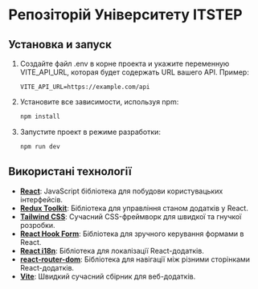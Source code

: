 # Репозіторій Університету ITSTEP

## Установка и запуск

1. Создайте файл .env в корне проекта и укажите переменную VITE_API_URL, которая будет содержать URL вашего API. Пример:

   ```plaintext
   VITE_API_URL=https://example.com/api
   ```

2. Установите все зависимости, используя npm:

   ```bash
   npm install
   ```

3. Запустите проект в режиме разработки:

   ```bash
   npm run dev
   ```

## Використані технології

- **[React](https://reactjs.org/)**: JavaScript бібліотека для побудови користувацьких інтерфейсів.
- **[Redux Toolkit](https://redux-toolkit.js.org/)**: Бібліотека для управління станом додатків у React.
- **[Tailwind CSS](https://tailwindcss.com/)**: Сучасний CSS-фреймворк для швидкої та гнучкої розробки.
- **[React Hook Form](https://react-hook-form.com/)**: Бібліотека для зручного керування формами в React.
- **[React i18n](https://react.i18next.com/)**: Бібліотека для локалізації React-додатків.
- **[react-router-dom](https://reactrouter.com/web/guides/quick-start)**: Бібліотека для навігації між різними сторінками React-додатків.
- **[Vite](https://vitejs.dev/)**: Швидкий сучасний сбірник для веб-додатків.

